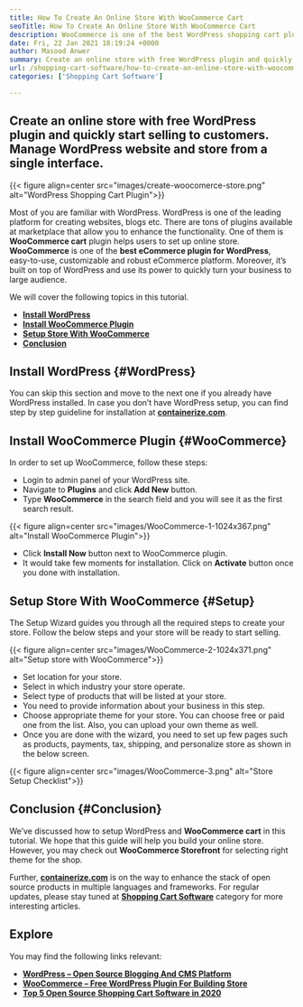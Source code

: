 ```yaml
---
title: How To Create An Online Store With WooCommerce Cart
seoTitle: How To Create An Online Store With WooCommerce Cart
description: WooCommerce is one of the best WordPress shopping cart plugin out there for creating an online shop. It helps companies to expand business on a large scale.
date: Fri, 22 Jan 2021 18:19:24 +0000
author: Masood Anwer
summary: Create an online store with free WordPress plugin and quickly start selling to customers. Manage WordPress website and store from a single interface.
url: /shopping-cart-software/how-to-create-an-online-store-with-woocommerce/
categories: ['Shopping Cart Software']

---
```

## Create an online store with free WordPress plugin and quickly start selling to customers. Manage WordPress website and store from a single interface.

{{< figure align=center src="images/create-woocomerce-store.png" alt="WordPress Shopping Cart Plugin">}}  

Most of you are familiar with WordPress. WordPress is one of the leading platform for creating websites, blogs etc. There are tons of plugins available at marketplace that allow you to enhance the functionality. One of them is **WooCommerce cart** plugin helps users to set up online store. **WooCommerce** is one of the **best eCommerce plugin for WordPress**, easy-to-use, customizable and robust eCommerce platform. Moreover, it’s built on top of WordPress and use its power to quickly turn your business to large audience.

We will cover the following topics in this tutorial.

  * [**Install WordPress**][1]
  * [**Install WooCommerce Plugin**][2]
  * [**Setup Store With WooCommerce**][3]
  * [**Conclusion**][4]

## Install WordPress {#WordPress}

You can skip this section and move to the next one if you already have WordPress installed. In case you don’t have WordPress setup, you can find step by step guideline for installation at [**containerize.com**][5].

## Install WooCommerce Plugin {#WooCommerce}

In order to set up WooCommerce, follow these steps:

  * Login to admin panel of your WordPress site.
  * Navigate to **Plugins** and click **Add New** button.
  * Type **WooCommerce** in the search field and you will see it as the first search result.

{{< figure align=center src="images/WooCommerce-1-1024x367.png" alt="Install WooCommerce Plugin">}}  

  * Click **Install Now** button next to WooCommerce plugin.
  * It would take few moments for installation. Click on **Activate** button once you done with installation.

## Setup Store With WooCommerce {#Setup}

The Setup Wizard guides you through all the required steps to create your store. Follow the below steps and your store will be ready to start selling.

{{< figure align=center src="images/WooCommerce-2-1024x371.png" alt="Setup store with WooCommerce">}}  

  * Set location for your store.
  * Select in which industry your store operate.
  * Select type of products that will be listed at your store.
  * You need to provide information about your business in this step.
  * Choose appropriate theme for your store. You can choose free or paid one from the list. Also, you can upload your own theme as well.
  * Once you are done with the wizard, you need to set up few pages such as products, payments, tax, shipping, and personalize store as shown in the below screen.

{{< figure align=center src="images/WooCommerce-3.png" alt="Store Setup Checklist">}}  

## Conclusion {#Conclusion}

We’ve discussed how to setup WordPress and **WooCommerce cart** in this tutorial. We hope that this guide will help you build your online store. However, you may check out **WooCommerce Storefront** for selecting right theme for the shop.

Further, [**containerize.com**][6] is on the way to enhance the stack of open source products in multiple languages and frameworks. For regular updates, please stay tuned at [**Shopping Cart Software**][7] category for more interesting articles.

## Explore

You may find the following links relevant:

  * [**WordPress – Open Source Blogging And CMS Platform**][5]
  * [**WooCommerce – Free WordPress Plugin For Building Store**][8]
  * [**Top 5 Open Source Shopping Cart Software in 2020**][9]

 [1]: #WordPress
 [2]: #WooCommerce
 [3]: #Setup
 [4]: #Conclusion
 [5]: https://products.containerize.com/blogging/wordpress
 [6]: https://containerize.com
 [7]: https://blog.containerize.com/category/shopping-cart-software/
 [8]: https://products.containerize.com/ecommerce/woocommerce
 [9]: https://blog.containerize.com/2020/11/27/top-5-open-source-shopping-cart-software-in-2020/